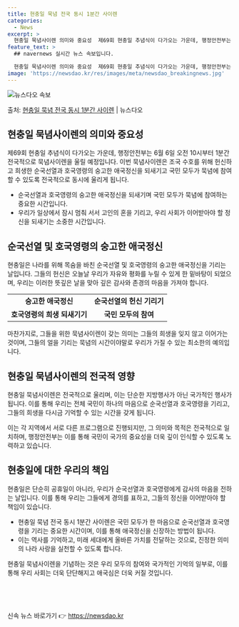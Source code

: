 ```yaml
---
title: 현충일 묵념 전국 동시 1분간 사이렌
categories:
  - News
excerpt: >
  현충일 묵념사이렌 의미와 중요성  제69회 현충일 추념식이 다가오는 가운데, 행정안전부는 6월 6일 오전 1…
feature_text: >
  ## navernews 실시간 뉴스 속보입니다.

  현충일 묵념사이렌 의미와 중요성  제69회 현충일 추념식이 다가오는 가운데, 행정안전부는 6월 6일 오전 1…
image: 'https://newsdao.kr/res/images/meta/newsdao_breakingnews.jpg'
---
```


![뉴스다오 속보](https://newsdao.kr/res/images/meta/newsdao_breakingnews.jpg)

<p>출처: <a href="https://newsdao.kr/4062" rel="dofollow">현충일 묵념 전국 동시 1분간 사이렌</a> | 뉴스다오</p>

<h2 data-ke-size="size26">현충일 묵념사이렌의 의미와 중요성</h2>
<p data-ke-size="size16">제69회 현충일 추념식이 다가오는 가운데, 행정안전부는 6월 6일 오전 10시부터 1분간 전국적으로 묵념사이렌을 울릴 예정입니다. 이번 묵념사이렌은 조국 수호를 위해 헌신하고 희생한 순국선열과 호국영령의 숭고한 애국정신을 되새기고 국민 모두가 묵념에 참여할 수 있도록 전국적으로 동시에 울리게 됩니다.</p>
<ul>
  <li>순국선열과 호국영령의 숭고한 애국정신을 되새기며 국민 모두가 묵념에 참여하는 중요한 시간입니다.</li>
  <li>우리가 일상에서 잠시 멈춰 서서 고인의 혼을 기리고, 우리 사회가 이어받아야 할 정신을 되새기는 소중한 시간입니다.</li>
</ul>
<h2 data-ke-size="size26">순국선열 및 호국영령의 숭고한 애국정신</h2>
<p data-ke-size="size16">현충일은 나라를 위해 목숨을 바친 순국선열 및 호국영령의 숭고한 애국정신을 기리는 날입니다. 그들의 헌신은 오늘날 우리가 자유와 평화를 누릴 수 있게 한 밑바탕이 되었으며, 우리는 이러한 뜻깊은 날을 맞아 깊은 감사와 존경의 마음을 가져야 합니다.</p>
<table>
  <tr>
    <td style="text-align: center; height: 17px;"><b>숭고한 애국정신</b></td>
    <td style="text-align: center; height: 17px;"><b>순국선열의 헌신 기리기</b></td>
  </tr>
  <tr>
    <td style="text-align: center; height: 17px;"><b>호국영령의 희생 되새기기</b></td>
    <td style="text-align: center; height: 17px;"><b>국민 모두의 참여</b></td>
  </tr>
</table>
<p data-ke-size="size16">마찬가지로, 그들을 위한 묵념사이렌이 갖는 의미는 그들의 희생을 잊지 않고 이어가는 것이며, 그들의 얼을 기리는 묵념의 시간이야말로 우리가 가질 수 있는 최소한의 예의입니다.</p>
<h2 data-ke-size="size26">현충일 묵념사이렌의 전국적 영향</h2>
<p data-ke-size="size16">현충일 묵념사이렌은 전국적으로 울리며, 이는 단순한 지방행사가 아닌 국가적인 행사가 됩니다. 이를 통해 우리는 전체 국민이 하나의 마음으로 순국선열과 호국영령을 기리고, 그들의 희생을 다시금 기억할 수 있는 시간을 갖게 됩니다.</p>
<p data-ke-size="size16">이는 각 지역에서 서로 다른 프로그램으로 진행되지만, 그 의미와 목적은 전국적으로 일치하며, 행정안전부는 이를 통해 국민이 국가의 중요성을 더욱 깊이 인식할 수 있도록 노력하고 있습니다.</p>
<h2 data-ke-size="size26">현충일에 대한 우리의 책임</h2>
<p data-ke-size="size16">현충일은 단순히 공휴일이 아니라, 우리가 순국선열과 호국영령에게 감사의 마음을 전하는 날입니다. 이를 통해 우리는 그들에게 경의를 표하고, 그들의 정신을 이어받아야 할 책임이 있습니다.</p>
<ul>
  <li>현충일 묵념 전국 동시 1분간 사이렌은 국민 모두가 한 마음으로 순국선열과 호국영령을 기리는 중요한 시간이며, 이를 통해 애국정신을 신장하는 방법이 됩니다.</li>
  <li>이는 역사를 기억하고, 미래 세대에게 올바른 가치를 전달하는 것으로, 진정한 의미의 나라 사랑을 실천할 수 있도록 합니다.</li>
</ul>
<p data-ke-size="size16">현충일 묵념사이렌을 기념하는 것은 우리 모두의 참여와 국가적인 기억의 일부로, 이를 통해 우리 사회는 더욱 단단해지고 애국심은 더욱 커질 것입니다.</p>
<p data-ke-size="size16">&nbsp;</p>
<p data-ke-size="size16">&nbsp;</p> 

신속 뉴스 바로가기 👉 <a href="https://newsdao.kr" rel="dofollow">https://newsdao.kr</a>


